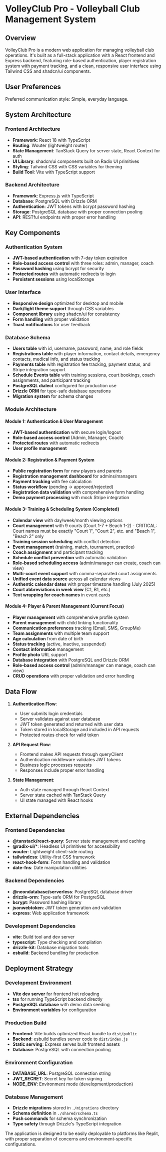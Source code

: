 # VolleyClub Pro - Volleyball Club Management System

## Overview

VolleyClub Pro is a modern web application for managing volleyball club operations. It's built as a full-stack application with a React frontend and Express backend, featuring role-based authentication, player registration system with payment tracking, and a clean, responsive user interface using Tailwind CSS and shadcn/ui components.

## User Preferences

Preferred communication style: Simple, everyday language.

## System Architecture

### Frontend Architecture
- **Framework**: React 18 with TypeScript
- **Routing**: Wouter (lightweight router)
- **State Management**: TanStack Query for server state, React Context for auth
- **UI Library**: shadcn/ui components built on Radix UI primitives
- **Styling**: Tailwind CSS with CSS variables for theming
- **Build Tool**: Vite with TypeScript support

### Backend Architecture
- **Framework**: Express.js with TypeScript
- **Database**: PostgreSQL with Drizzle ORM
- **Authentication**: JWT tokens with bcrypt password hashing
- **Storage**: PostgreSQL database with proper connection pooling
- **API**: RESTful endpoints with proper error handling

## Key Components

### Authentication System
- **JWT-based authentication** with 7-day token expiration
- **Role-based access control** with three roles: admin, manager, coach
- **Password hashing** using bcrypt for security
- **Protected routes** with automatic redirects to login
- **Persistent sessions** using localStorage

### User Interface
- **Responsive design** optimized for desktop and mobile
- **Dark/light theme support** through CSS variables
- **Component library** using shadcn/ui for consistency
- **Form handling** with proper validation
- **Toast notifications** for user feedback

### Database Schema
- **Users table** with id, username, password, name, and role fields
- **Registrations table** with player information, contact details, emergency contacts, medical info, and status tracking
- **Payments table** with registration fee tracking, payment status, and Stripe integration support
- **Schedule Events table** with training sessions, court bookings, coach assignments, and participant tracking
- **PostgreSQL dialect** configured for production use
- **Drizzle ORM** for type-safe database operations
- **Migration system** for schema changes

### Module Architecture

#### Module 1: Authentication & User Management
- **JWT-based authentication** with secure login/logout
- **Role-based access control** (Admin, Manager, Coach)
- **Protected routes** with automatic redirects
- **User profile management**

#### Module 2: Registration & Payment System
- **Public registration form** for new players and parents
- **Registration management dashboard** for admins/managers
- **Payment tracking** with fee calculation
- **Status workflow** (pending → approved/rejected)
- **Registration data validation** with comprehensive form handling
- **Demo payment processing** with mock Stripe integration

#### Module 3: Training & Scheduling System (Completed)
- **Calendar view** with day/week/month viewing options
- **Court management** with 9 courts (Court 1-7 + Beach 1-2) - CRITICAL: Court names must be exactly "Court 1", "Court 2", etc. and "Beach 1", "Beach 2" only
- **Training session scheduling** with conflict detection
- **Event management** (training, match, tournament, practice)
- **Coach assignment** and participant tracking
- **Schedule conflict prevention** with automatic validation
- **Role-based scheduling access** (admin/manager can create, coach can view)
- **Multi-court event support** with comma-separated court assignments
- **Unified event data source** across all calendar views
- **Authentic calendar dates** with proper timezone handling (July 2025)
- **Court abbreviations in week view** (C1, B1, etc.)
- **Text wrapping for coach names** in event cards

#### Module 4: Player & Parent Management (Current Focus)
- **Player management** with comprehensive profile system
- **Parent management** with child linking functionality
- **Communication preferences** tracking (Email, SMS, GroupMe)
- **Team assignments** with multiple team support
- **Age calculation** from date of birth
- **Status tracking** (active, inactive, suspended)
- **Contact information** management
- **Profile photo** URL support
- **Database integration** with PostgreSQL and Drizzle ORM
- **Role-based access control** (admin/manager can manage, coach can view)
- **CRUD operations** with proper validation and error handling

## Data Flow

1. **Authentication Flow**:
   - User submits login credentials
   - Server validates against user database
   - JWT token generated and returned with user data
   - Token stored in localStorage and included in API requests
   - Protected routes check for valid token

2. **API Request Flow**:
   - Frontend makes API requests through queryClient
   - Authentication middleware validates JWT tokens
   - Business logic processes requests
   - Responses include proper error handling

3. **State Management**:
   - Auth state managed through React Context
   - Server state cached with TanStack Query
   - UI state managed with React hooks

## External Dependencies

### Frontend Dependencies
- **@tanstack/react-query**: Server state management and caching
- **@radix-ui/***: Headless UI primitives for accessibility
- **wouter**: Lightweight client-side routing
- **tailwindcss**: Utility-first CSS framework
- **react-hook-form**: Form handling and validation
- **date-fns**: Date manipulation utilities

### Backend Dependencies
- **@neondatabase/serverless**: PostgreSQL database driver
- **drizzle-orm**: Type-safe ORM for PostgreSQL
- **bcrypt**: Password hashing library
- **jsonwebtoken**: JWT token generation and validation
- **express**: Web application framework

### Development Dependencies
- **vite**: Build tool and dev server
- **typescript**: Type checking and compilation
- **drizzle-kit**: Database migration tools
- **esbuild**: Backend bundling for production

## Deployment Strategy

### Development Environment
- **Vite dev server** for frontend hot reloading
- **tsx** for running TypeScript backend directly
- **PostgreSQL database** with demo data seeding
- **Environment variables** for configuration

### Production Build
- **Frontend**: Vite builds optimized React bundle to `dist/public`
- **Backend**: esbuild bundles server code to `dist/index.js`
- **Static serving**: Express serves built frontend assets
- **Database**: PostgreSQL with connection pooling

### Environment Configuration
- **DATABASE_URL**: PostgreSQL connection string
- **JWT_SECRET**: Secret key for token signing
- **NODE_ENV**: Environment mode (development/production)

### Database Management
- **Drizzle migrations** stored in `./migrations` directory
- **Schema definition** in `./shared/schema.ts`
- **Push commands** for schema synchronization
- **Type safety** through Drizzle's TypeScript integration

The application is designed to be easily deployable to platforms like Replit, with proper separation of concerns and environment-specific configurations.